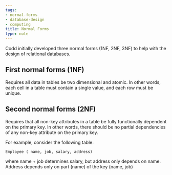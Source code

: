 ```yaml
---
tags:
- normal-forms
- database-design
- computing
title: Normal Forms
type: note
---
```

Codd initially developed three normal forms (1NF, 2NF, 3NF) to help with the design of relational databases.

## First normal forms (1NF)

Requires all data in tables be two dimensional and atomic. In other words, each cell in a table must contain a single value, and each row must be unique.

## Second normal forms (2NF)

Requires that all non-key attributes in a table be fully functionally dependent on the primary key. In other words, there should be no partial dependencies of any non-key attribute on the primary key.

For example, consider the following table:

```Employee ( name, job, salary, address)```

where name + job determines salary, but address only depends on name. Address depends only on part (name) of the key (name, job)